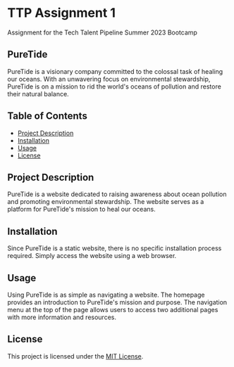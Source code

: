# TTP Assignment 1

Assignment for the Tech Talent Pipeline Summer 2023 Bootcamp

## PureTide

PureTide is a visionary company committed to the colossal task of healing our oceans. With an unwavering focus on environmental stewardship, PureTide is on a mission to rid the world's oceans of pollution and restore their natural balance.

## Table of Contents
- [Project Description](#project-description)
- [Installation](#installation)
- [Usage](#usage)
- [License](#license)

## Project Description
PureTide is a website dedicated to raising awareness about ocean pollution and promoting environmental stewardship. The website serves as a platform for PureTide's mission to heal our oceans.

## Installation
Since PureTide is a static website, there is no specific installation process required. Simply access the website using a web browser.

## Usage
Using PureTide is as simple as navigating a website. The homepage provides an introduction to PureTide's mission and purpose. The navigation menu at the top of the page allows users to access two additional pages with more information and resources.

## License
This project is licensed under the [MIT License](LICENSE).
